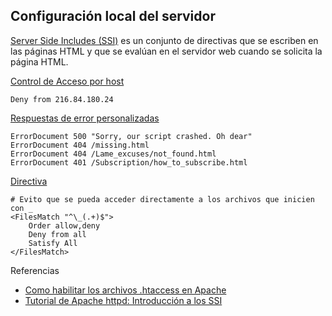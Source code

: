 ## Configuración local del servidor

[Server Side Includes (SSI)](https://es.wikipedia.org/wiki/Server_Side_Includes) es un conjunto de directivas que se escriben en las páginas HTML y que se evalúan en el servidor web cuando se solicita la página HTML.

[Control de Acceso por host](http://httpd.apache.org/docs/2.4/es/howto/access.html#host)

```
Deny from 216.84.180.24
```

[Respuestas de error personalizadas](http://httpd.apache.org/docs/2.4/es/custom-error.html#configuration)

```
ErrorDocument 500 "Sorry, our script crashed. Oh dear"
ErrorDocument 404 /missing.html
ErrorDocument 404 /Lame_excuses/not_found.html
ErrorDocument 401 /Subscription/how_to_subscribe.html 
```

[<FilesMatch> Directiva](http://httpd.apache.org/docs/2.4/es/mod/core.html#filesmatch)

```
# Evito que se pueda acceder directamente a los archivos que inicien con _ 
<FilesMatch "^\_(.+)$">
    Order allow,deny
    Deny from all
    Satisfy All
</FilesMatch>
```


Referencias
* [Como habilitar los archivos .htaccess en Apache](http://www.alcancelibre.org/staticpages/index.php/18-como-apache-htaccess)
* [Tutorial de Apache httpd: Introducción a los SSI](http://httpd.apache.org/docs/2.4/es/howto/ssi.html)
